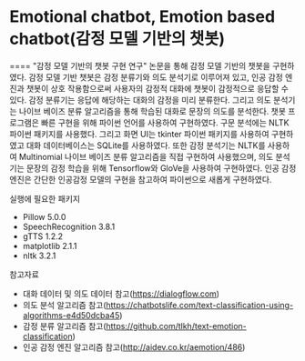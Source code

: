 # Emotional chatbot, Emotion based chatbot(감정 모델 기반의 챗봇)
====
"감정 모델 기반의 챗봇 구현 연구"  논문을 통해 감정 모델 기반의 챗봇을 구현하였다.
감정 모델 기반 챗봇은 감정 분류기와 의도 분석기로 이루어져 있고, 인공 감정 엔진과 챗봇이 상호 작용함으로써 사용자의 감정적 대화에 챗봇이 감정적으로 응답할 수 있다. 감정 분류기는 응답에 해당하는 대화의 감정을 미리 분류한다. 그리고 의도 분석기는 나이브 베이즈 분류 알고리즘을 통해 학습된 대화로 문장의 의도를 분석한다.
챗봇 프로그램은 빠른 구현을 위해 파이썬 언어를 사용하여 구현하였다. 구문 분석에는 NLTK 파이썬 패키지를 사용했다. 그리고 화면 UI는  tkinter 파이썬 패키지를 사용하여 구현하였고 대화 데이터베이스는 SQLite를 사용하였다. 또한 감정 분석기는 NLTK를 사용하여 Multinomial 나이브 베이즈 분류 알고리즘을 직접 구현하여 사용했으며, 의도 분석기는 문장의 감정 학습을 위해 Tensorflow와 GloVe을 사용하여 구현하였다. 인공 감정 엔진은 간단한 인공감정 모델의 구현을 참고하여 파이썬으로 새롭게 구현하였다. 

실행에 필요한 패키지
- Pillow 5.0.0
- SpeechRecognition 3.8.1
- gTTS 1.2.2
- matplotlib 2.1.1
- nltk 3.2.1

참고자료
- 대화 데이터 및 의도 데이터 참고(https://dialogflow.com)
- 의도 분석 알고리즘 참고(https://chatbotslife.com/text-classification-using-algorithms-e4d50dcba45)
- 감정 분류  알고리즘 참고(https://github.com/tlkh/text-emotion-classification)
- 인공 감정 엔진  알고리즘 참고(http://aidev.co.kr/aemotion/486)
